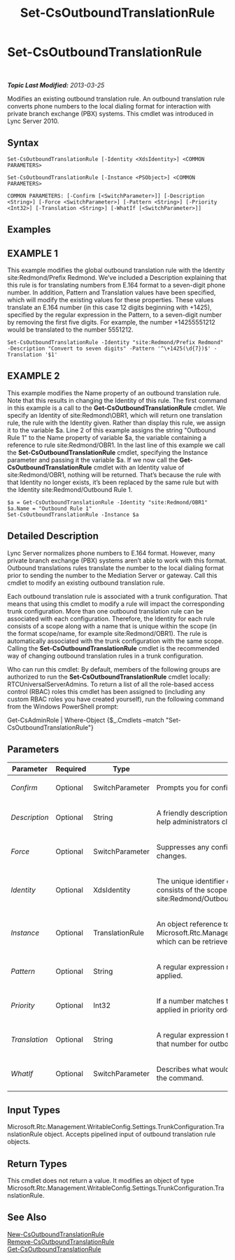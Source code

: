 ﻿---
title: Set-CsOutboundTranslationRule
TOCTitle: Set-CsOutboundTranslationRule
ms:assetid: fbf82146-7884-418c-8239-66c0ca0f2ba6
ms:mtpsurl: https://technet.microsoft.com/en-us/library/Gg413073(v=OCS.15)
ms:contentKeyID: 48185947
ms.date: 07/23/2014
mtps_version: v=OCS.15
---

<div data-xmlns="http://www.w3.org/1999/xhtml">

<div class="topic" data-xmlns="http://www.w3.org/1999/xhtml" data-msxsl="urn:schemas-microsoft-com:xslt" data-cs="http://msdn.microsoft.com/en-us/">

<div data-asp="http://msdn2.microsoft.com/asp">

# Set-CsOutboundTranslationRule

</div>

<div id="mainSection">

<div id="mainBody">

<span> </span>

_**Topic Last Modified:** 2013-03-25_

Modifies an existing outbound translation rule. An outbound translation rule converts phone numbers to the local dialing format for interaction with private branch exchange (PBX) systems. This cmdlet was introduced in Lync Server 2010.

<div>

## Syntax

    Set-CsOutboundTranslationRule [-Identity <XdsIdentity>] <COMMON PARAMETERS>

    Set-CsOutboundTranslationRule [-Instance <PSObject>] <COMMON PARAMETERS>

    COMMON PARAMETERS: [-Confirm [<SwitchParameter>]] [-Description <String>] [-Force <SwitchParameter>] [-Pattern <String>] [-Priority <Int32>] [-Translation <String>] [-WhatIf [<SwitchParameter>]]

</div>

<div>

## Examples

<div>

## EXAMPLE 1

This example modifies the global outbound translation rule with the Identity site:Redmond/Prefix Redmond. We’ve included a Description explaining that this rule is for translating numbers from E.164 format to a seven-digit phone number. In addition, Pattern and Translation values have been specified, which will modify the existing values for these properties. These values translate an E.164 number (in this case 12 digits beginning with +1425), specified by the regular expression in the Pattern, to a seven-digit number by removing the first five digits. For example, the number +14255551212 would be translated to the number 5551212.

    Set-CsOutboundTranslationRule -Identity "site:Redmond/Prefix Redmond" -Description "Convert to seven digits" -Pattern '^\+1425(\d{7})$' -Translation '$1'

</div>

<div>

## EXAMPLE 2

This example modifies the Name property of an outbound translation rule. Note that this results in changing the Identity of this rule. The first command in this example is a call to the **Get-CsOutboundTranslationRule** cmdlet. We specify an Identity of site:Redmond\\OBR1, which will return one translation rule, the rule with the Identity given. Rather than display this rule, we assign it to the variable $a. Line 2 of this example assigns the string "Outbound Rule 1" to the Name property of variable $a, the variable containing a reference to rule site:Redmond/OBR1. In the last line of this example we call the **Set-CsOutboundTranslationRule** cmdlet, specifying the Instance parameter and passing it the variable $a. If we now call the **Get-CsOutboundTranslationRule** cmdlet with an Identity value of site:Redmond/OBR1, nothing will be returned. That’s because the rule with that Identity no longer exists, it’s been replaced by the same rule but with the Identity site:Redmond/Outbound Rule 1.

    $a = Get-CsOutboundTranslationRule -Identity "site:Redmond/OBR1"
    $a.Name = "Outbound Rule 1"
    Set-CsOutboundTranslationRule -Instance $a

</div>

</div>

<div>

## Detailed Description

Lync Server normalizes phone numbers to E.164 format. However, many private branch exchange (PBX) systems aren’t able to work with this format. Outbound translations rules translate the number to the local dialing format prior to sending the number to the Mediation Server or gateway. Call this cmdlet to modify an existing outbound translation rule.

Each outbound translation rule is associated with a trunk configuration. That means that using this cmdlet to modify a rule will impact the corresponding trunk configuration. More than one outbound translation rule can be associated with each configuration. Therefore, the Identity for each rule consists of a scope along with a name that is unique within the scope (in the format scope/name, for example site:Redmond/OBR1). The rule is automatically associated with the trunk configuration with the same scope. Calling the **Set-CsOutboundTranslationRule** cmdlet is the recommended way of changing outbound translation rules in a trunk configuration.

Who can run this cmdlet: By default, members of the following groups are authorized to run the **Set-CsOutboundTranslationRule** cmdlet locally: RTCUniversalServerAdmins. To return a list of all the role-based access control (RBAC) roles this cmdlet has been assigned to (including any custom RBAC roles you have created yourself), run the following command from the Windows PowerShell prompt:

Get-CsAdminRole | Where-Object {$\_.Cmdlets –match "Set-CsOutboundTranslationRule"}

</div>

<div>

## Parameters


<table>
<colgroup>
<col style="width: 25%" />
<col style="width: 25%" />
<col style="width: 25%" />
<col style="width: 25%" />
</colgroup>
<thead>
<tr class="header">
<th>Parameter</th>
<th>Required</th>
<th>Type</th>
<th>Description</th>
</tr>
</thead>
<tbody>
<tr class="odd">
<td><p><em>Confirm</em></p></td>
<td><p>Optional</p></td>
<td><p>SwitchParameter</p></td>
<td><p>Prompts you for confirmation before executing the command.</p></td>
</tr>
<tr class="even">
<td><p><em>Description</em></p></td>
<td><p>Optional</p></td>
<td><p>String</p></td>
<td><p>A friendly description of the outbound translation rule. This description can be used to help administrators clearly identify the purpose of the rule.</p></td>
</tr>
<tr class="odd">
<td><p><em>Force</em></p></td>
<td><p>Optional</p></td>
<td><p>SwitchParameter</p></td>
<td><p>Suppresses any confirmation prompts that would otherwise be displayed before making changes.</p></td>
</tr>
<tr class="even">
<td><p><em>Identity</em></p></td>
<td><p>Optional</p></td>
<td><p>XdsIdentity</p></td>
<td><p>The unique identifier of the outbound translation rule you want to modify. The Identity consists of the scope followed by a unique name within each scope. For example, site:Redmond/OutboundRule1.</p></td>
</tr>
<tr class="odd">
<td><p><em>Instance</em></p></td>
<td><p>Optional</p></td>
<td><p>TranslationRule</p></td>
<td><p>An object reference to an outbound translation rule. This object must be of type Microsoft.Rtc.Management.WritableConfig.Settings.TrunkConfiguration.TranslationRule, which can be retrieved by calling the <strong>Get-CsOutboundTranslationRule</strong> cmdlet.</p></td>
</tr>
<tr class="even">
<td><p><em>Pattern</em></p></td>
<td><p>Optional</p></td>
<td><p>String</p></td>
<td><p>A regular expression representing the number pattern to which the Translation will be applied.</p></td>
</tr>
<tr class="odd">
<td><p><em>Priority</em></p></td>
<td><p>Optional</p></td>
<td><p>Int32</p></td>
<td><p>If a number matches the Pattern of more than one outbound translation rule, rules are applied in priority order. Use this parameter to assign a priority to the rule.</p></td>
</tr>
<tr class="even">
<td><p><em>Translation</em></p></td>
<td><p>Optional</p></td>
<td><p>String</p></td>
<td><p>A regular expression that will be applied to the number matching the Pattern to prepare that number for outbound routing.</p></td>
</tr>
<tr class="odd">
<td><p><em>WhatIf</em></p></td>
<td><p>Optional</p></td>
<td><p>SwitchParameter</p></td>
<td><p>Describes what would happen if you executed the command without actually executing the command.</p></td>
</tr>
</tbody>
</table>


</div>

<div>

## Input Types

Microsoft.Rtc.Management.WritableConfig.Settings.TrunkConfiguration.TranslationRule object. Accepts pipelined input of outbound translation rule objects.

</div>

<div>

## Return Types

This cmdlet does not return a value. It modifies an object of type Microsoft.Rtc.Management.WritableConfig.Settings.TrunkConfiguration.TranslationRule.

</div>

<div>

## See Also


[New-CsOutboundTranslationRule](new-csoutboundtranslationrule.md)  
[Remove-CsOutboundTranslationRule](remove-csoutboundtranslationrule.md)  
[Get-CsOutboundTranslationRule](get-csoutboundtranslationrule.md)  
  

</div>

</div>

<span> </span>

</div>

</div>

</div>

